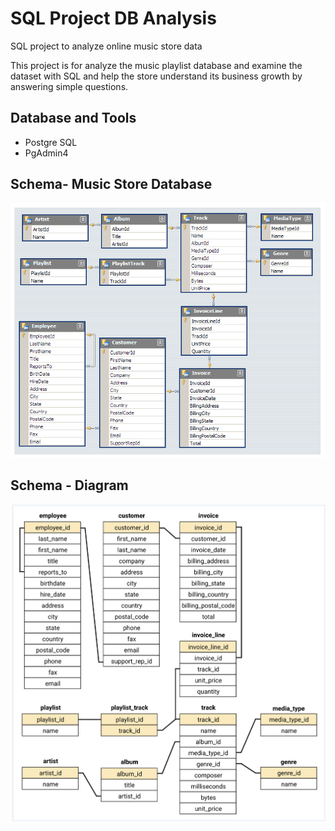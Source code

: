 # SQL Project DB Analysis
SQL project to analyze online music store data

This project is for analyze the music playlist database and examine the dataset with SQL and help the store understand its business growth by answering simple questions.

## Database and Tools
* Postgre SQL
* PgAdmin4

## Schema- Music Store Database  
![MusicDatabaseSchema](https://github.com/not-indro/Music_DB-Project/blob/main/Music%20DB-%20Project/MusicDatabaseSchema.png)

## Schema - Diagram
![MusicDatabaseSchema](https://github.com/not-indro/Music_DB-Project/blob/main/Music%20DB-%20Project/schema_diagram.png)

